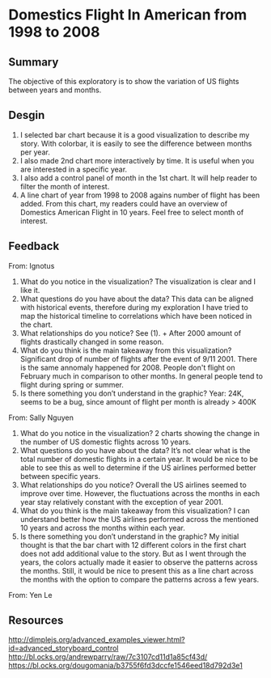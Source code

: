 # Domestics Flight In American from 1998 to 2008
## Summary
The objective of this exploratory is to show the variation of US flights between years and months.
## Desgin
1. I selected bar chart because it is a good visualization to describe my story. With colorbar, it is easily to see the difference between months per year.
2. I also made 2nd chart more interactively by time. It is useful when you are interested in a specific year.
3. I also add a control panel of month in the 1st chart. It will help reader to filter the month of interest.
4. A line chart of year from 1998 to 2008 agains number of flight has been added. From this chart, my readers could have an overview of Domestics American Flight in 10 years. Feel free to select month of interest.

## Feedback
From: Ignotus
1. What do you notice in the visualization?
The visualization is clear and I like it.
2. What questions do you have about the data?
This data can be aligned with historical events, therefore during my exploration I have tried to map the historical timeline to correlations which have been noticed in the chart.
3. What relationships do you notice?
See (1). + After 2000 amount of flights drastically changed in some reason.
4. What do you think is the main takeaway from this visualization?
Significant drop of number of flights after the event of 9/11 2001. There is the same annomaly happened for 2008. People don't flight on February much in comparison to other months. In general people tend to flight during spring or summer.
5. Is there something you don’t understand in the graphic?
Year: 24K, seems to be a bug, since amount of flight per month is already > 400K

From: Sally Nguyen
1.	What do you notice in the visualization?
2 charts showing the change in the number of US domestic flights across 10 years.
2.	What questions do you have about the data?
It’s not clear what is the total number of domestic flights in a certain year. It would be nice to be able to see this as well to determine if the US airlines performed better between specific years.
3.	What relationships do you notice?
Overall the US airlines seemed to improve over time. However, the fluctuations across the months in each year stay relatively constant with the exception of year 2001.
4.	What do you think is the main takeaway from this visualization?
I can understand better how the US airlines performed across the mentioned 10 years and across the months within each year.
5.	Is there something you don’t understand in the graphic?
My initial thought is that the bar chart with 12 different colors in the first chart does not add additional value to the story. But as I went through the years, the colors actually made it easier to observe the patterns across the months. Still, it would be nice to present this as a line chart across the months with the option to compare the patterns across a few years.

From: Yen Le

## Resources
http://dimplejs.org/advanced_examples_viewer.html?id=advanced_storyboard_control
http://bl.ocks.org/andrewparry/raw/7c3107cd11d1a85cf43d/
https://bl.ocks.org/dougomania/b3755f6fd3dccfe1546eed18d792d3e1

